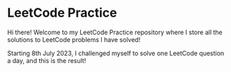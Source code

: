 # LeetCode Practice

Hi there! Welcome to my LeetCode Practice repository where I store all the solutions to LeetCode problems I have solved!

Starting 8th July 2023, I challenged myself to solve one LeetCode question a day, and this is the result! 